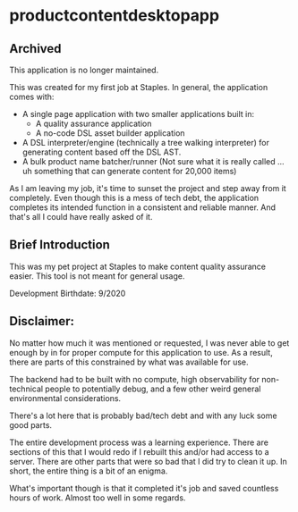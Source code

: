 # productcontentdesktopapp
 
## Archived

This application is no longer maintained.

This was created for my first job at Staples. In general, the application comes with:

- A single page application with two smaller applications built in:
    - A quality assurance application
    - A no-code DSL asset builder application
- A DSL interpreter/engine (technically a tree walking interpreter) for generating content based off the DSL AST.
- A bulk product name batcher/runner (Not sure what it is really called ... uh something that can generate content for 20,000 items)

As I am leaving my job, it's time to sunset the project and step away from it completely. Even though this is a mess of tech debt, the application completes its intended function in a consistent and reliable manner. And that's all I could have really asked of it.

## Brief Introduction
 
This was my pet project at Staples to make content quality assurance easier. This tool is not meant for general usage.

Development Birthdate: 9/2020

## Disclaimer:

No matter how much it was mentioned or requested, I was never able to get enough by in for proper compute for this application to use. As a result, there are parts of this constrained by what was available for use. 

The backend had to be built with no compute, high observability for non-technical people to potentially debug, and a few other weird general environmental considerations.

There's a lot here that is probably bad/tech debt and with any luck some good parts. 

The entire development process was a learning experience. There are sections of this that I would redo if I rebuilt this and/or had access to a server. There are other parts that were so bad that I did try to clean it up. In short, the entire thing is a bit of an enigma.

What's important though is that it completed it's job and saved countless hours of work. Almost too well in some regards.
